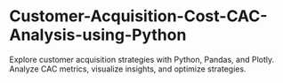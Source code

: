 # Customer-Acquisition-Cost-CAC-Analysis-using-Python
Explore customer acquisition strategies with Python, Pandas, and Plotly. Analyze CAC metrics, visualize insights, and optimize strategies.
